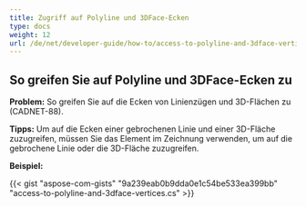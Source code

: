 ```yaml
---
title: Zugriff auf Polyline und 3DFace-Ecken
type: docs
weight: 12
url: /de/net/developer-guide/how-to/access-to-polyline-and-3dface-vertices/
---
```


## **So greifen Sie auf Polyline und 3DFace-Ecken zu**

**Problem:** So greifen Sie auf die Ecken von Linienzügen und 3D-Flächen zu (CADNET-88).

**Tipps:** Um auf die Ecken einer gebrochenen Linie und einer 3D-Fläche zuzugreifen, müssen Sie das Element im Zeichnung verwenden, um auf die gebrochene Linie oder die 3D-Fläche zuzugreifen.

**Beispiel:**

{{< gist "aspose-com-gists" "9a239eab0b9dda0e1c54be533ea399bb" "access-to-polyline-and-3dface-vertices.cs" >}}
